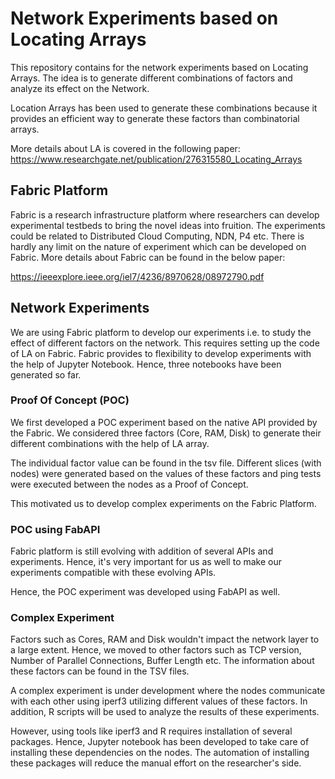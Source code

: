 # Network Experiments based on Locating Arrays

This repository contains for the network experiments based on Locating Arrays.
The idea is to generate different combinations of factors and analyze its effect on the Network.

Location Arrays has been used to generate these combinations 
because it provides an efficient way to generate these factors
than combinatorial arrays.

More details about LA is covered in the following paper:
https://www.researchgate.net/publication/276315580_Locating_Arrays

## Fabric Platform
Fabric is a research infrastructure platform where researchers can
develop experimental testbeds to bring the novel ideas into fruition.
The experiments could be related to Distributed Cloud Computing, NDN, P4
etc. There is hardly any limit on the nature of experiment which can be developed on Fabric.
More details about Fabric can be found in the below paper:

https://ieeexplore.ieee.org/iel7/4236/8970628/08972790.pdf

## Network Experiments
We are using Fabric platform to develop our experiments i.e. to study the effect of different factors
on the network. This requires setting up the code of LA on Fabric.
Fabric provides to flexibility to develop experiments with the help of 
Jupyter Notebook. Hence, three notebooks have been generated so far.

### Proof Of Concept (POC)
We first developed a POC experiment based on the native API provided by the Fabric.
We considered three factors (Core, RAM, Disk) to generate their different combinations
with the help of LA array.

The individual factor value can be found in the tsv file.
Different slices (with nodes) were generated based on the values of these factors
and ping tests were executed between the nodes as a Proof of Concept.

This motivated us to develop complex experiments on the Fabric Platform.

### POC using FabAPI
Fabric platform is still evolving with addition of several APIs and 
experiments. Hence, it's very important for us as well to make our experiments compatible
with these evolving APIs.

Hence, the POC experiment was developed using FabAPI as well.

### Complex Experiment
Factors such as Cores, RAM and Disk wouldn't impact the network layer 
to a large extent. Hence, we moved to other factors such as 
TCP version, Number of Parallel Connections, Buffer Length etc.
The information about these factors can be found in the TSV files.

A complex experiment is under development where the nodes communicate with each
other using iperf3 utilizing different values of these factors.
In addition, R scripts will be used to analyze the results of these experiments.

However, using tools like iperf3 and R requires installation 
of several packages. Hence, Jupyter notebook has been developed
to take care of installing these dependencies on the nodes. The
automation of installing these packages will reduce the manual effort 
on the researcher's side.